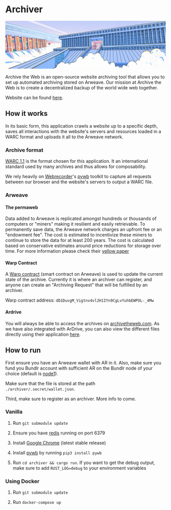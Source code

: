 # Archiver

![](https://github.com/archivetheweb/.github/blob/main/profile/library.png?raw=true)

Archive the Web is an open-source website archiving tool that allows you to set up automated archiving stored on Arweave. Our mission at Archive the Web is to create a decentralized backup of the world wide web together.

Website can be found [here](https://archivetheweb.com).

## How it works

In its basic form, this application crawls a website up to a specific depth, saves all interactions with the website's servers and resources loaded in a WARC format and uploads it all to the Arweave network.

### Archive format

[WARC 1.1](http://iipc.github.io/warc-specifications/specifications/warc-format/warc-1.1/) is the format chosen for this application. It an international standard used by many archives and thus allows for composability.

We rely heavily on [Webrecorder](https://webrecorder.net/)'s [pywb](https://github.com/webrecorder/pywb) toolkit to capture all requests between our browser and the website's servers to output a WARC file.

### Arweave

#### The permaweb

Data added to Arweave is replicated amongst hundreds or thousands of computers or "miners" making it resilient and easily retrievable. To permanently save data, the Arweave network charges an upfront fee or an "endowment fee". The cost is estimated to incentivize these miners to continue to store the data for at least 200 years. The cost is calculated based on conservative estimates around price reductions for storage over time. For more information please check their [yellow paper](https://yellow-paper.arweave.dev/)

#### Warp Contract

A [Warp contract](https://warp.cc/) (smart contract on Arweave) is used to update the current state of the archive. Currently it is where an archiver can register, and anyone can create an "Archiving Request" that will be fulfilled by an archiver.

Warp contract address: `dD1DuvgM_Vigtnv4vl2H1IYn9CgLvYuhbEWPOL-_4Mw`

#### Ardrive

You will always be able to access the archives on [archivetheweb.com](https://archivetheweb.com). As we have also integrated with ArDrive, you can also view the different files directly using their application [here](https://app.ardrive.io/#/drives/83de6602-81b8-47a0-825a-3373637124c3/folders/e437c0b1-ecc3-418d-8d1a-2f9202632b15).

## How to run

First ensure you have an Arweave wallet with AR in it. Also, make sure you fund you Bundlr account with sufficient AR on the Bundlr node of your choice (default is [node1](https://node1.bundlr.network)).

Make sure that the file is stored at the path `./archiver/.secret/wallet.json`.

Third, make sure to register as an archiver. More info to come.

### Vanilla

1. Run `git submodule update`

2. Ensure you have [redis](https://redis.io/docs/getting-started/) running on port 6379

3. Install [Google Chrome](https://www.google.com/chrome/?brand=YTUH&gclid=Cj0KCQiA0oagBhDHARIsAI-Bbgelk0ka9FqCJSvfUTauwL89oRMgQhUg0cldJVJyPvBCvFJGEF_JhZMaAoH4EALw_wcB&gclsrc=aw.ds) (latest stable release)

4. Install [pywb](https://pywb.readthedocs.io/en/latest/manual/usage.html#getting-started) by running `pip3 install pywb`

5. Run `cd archiver && cargo run`. If you want to get the debug output, make sure to add `RUST_LOG=debug` to your environment variables

### Using Docker

1. Run `git submodule update`

2. Run `docker-compose up`
